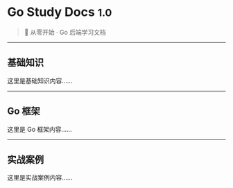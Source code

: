 # Go Study Docs <small>1.0</small>

> 🌱 从零开始 · Go 后端学习文档

---

## 基础知识

这里是基础知识内容……

---

## Go 框架

这里是 Go 框架内容……

---

## 实战案例

这里是实战案例内容……

